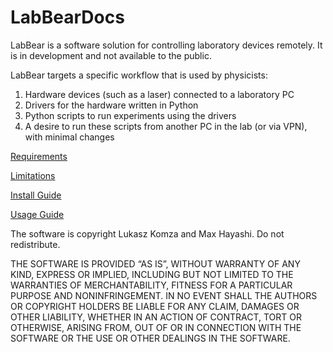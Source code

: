 # LabBearDocs

LabBear is a software solution for controlling laboratory devices remotely. It is in development and not available to the public.

LabBear targets a specific workflow that is used by physicists:
1. Hardware devices (such as a laser) connected to a laboratory PC
2. Drivers for the hardware written in Python
3. Python scripts to run experiments using the drivers
4. A desire to run these scripts from another PC in the lab (or via VPN), with minimal changes

[Requirements](REQUIREMENTS.md)

[Limitations](LIMITATIONS.md)

[Install Guide](INSTALL.md)

[Usage Guide](USAGE.md)

The software is copyright Lukasz Komza and Max Hayashi. Do not redistribute.

THE SOFTWARE IS PROVIDED “AS IS”, WITHOUT WARRANTY OF ANY KIND, EXPRESS OR IMPLIED, INCLUDING BUT NOT LIMITED TO THE WARRANTIES OF MERCHANTABILITY, FITNESS FOR A PARTICULAR PURPOSE AND NONINFRINGEMENT. IN NO EVENT SHALL THE AUTHORS OR COPYRIGHT HOLDERS BE LIABLE FOR ANY CLAIM, DAMAGES OR OTHER LIABILITY, WHETHER IN AN ACTION OF CONTRACT, TORT OR OTHERWISE, ARISING FROM, OUT OF OR IN CONNECTION WITH THE SOFTWARE OR THE USE OR OTHER DEALINGS IN THE SOFTWARE.
